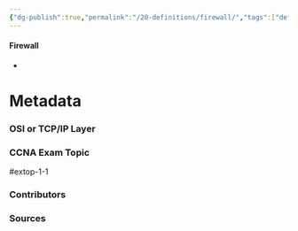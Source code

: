 ```yaml
---
{"dg-publish":true,"permalink":"/20-definitions/firewall/","tags":["defs_ccna"]}
---
```


#### Firewall
- 







# Metadata
### OSI or TCP/IP Layer

### CCNA Exam Topic
#extop-1-1 
### Contributors

### Sources

